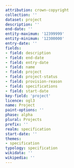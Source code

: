```yaml
---
attribution: crown-copyright
collection: ''
dataset: project
description: ''
end-date: ''
entity-maximum: '12399999'
entity-minimum: '12300000'
entry-date: ''
fields:
- field: description
- field: end-date
- field: entry-date
- field: name
- field: project
- field: project-status
- field: provision-reason
- field: specifications
- field: start-date
key-field: 'project'
licence: ogl3
name: Project
paint-options: ''
phase: alpha
plural: Projects
prefix: ''
realm: specification
start-date: ''
themes:
- specification
typology: specification
wikidata: ''
wikipedia: ''
---
```

